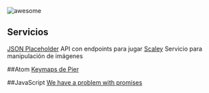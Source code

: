 <img src="https://cdn.rawgit.com/sindresorhus/awesome/master/media/logo.svg" alt="awesome">

## Servicios
[JSON Placeholder](https://jsonplaceholder.typicode.com/) API con endpoints para jugar
[Scaley](https://scaley.io/) Servicio para manipulación de imágenes

##Atom
[Keymaps de Pier](https://gist.github.com/PierBover/c105e722935b1a3df0f492994bb6847e)

##JavaScript
[We have a problem with promises](https://pouchdb.com/2015/05/18/we-have-a-problem-with-promises.html)
